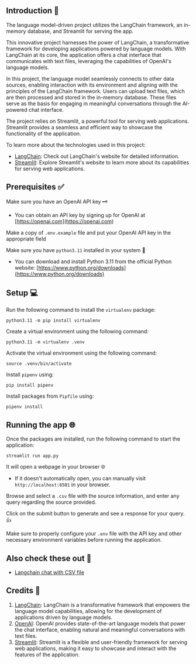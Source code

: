 ## Introduction 📖

The language model-driven project utilizes the LangChain framework, an in-memory database, and Streamlit for serving the app.

This innovative project harnesses the power of LangChain, a transformative framework for developing applications powered by language models. With LangChain at its core, the application offers a chat interface that communicates with text files, leveraging the capabilities of OpenAI's language models.

In this project, the language model seamlessly connects to other data sources, enabling interaction with its environment and aligning with the principles of the LangChain framework. Users can upload text files, which are then processed and stored in the in-memory database. These files serve as the basis for engaging in meaningful conversations through the AI-powered chat interface.

The project relies on Streamlit, a powerful tool for serving web applications. Streamlit provides a seamless and efficient way to showcase the functionality of the application.

To learn more about the technologies used in this project:

- [LangChain](https://langchain.org): Check out LangChain's website for detailed information.
- [Streamlit](https://streamlit.io): Explore Streamlit's website to learn more about its capabilities for serving web applications.


## Prerequisites ✅

Make sure you have an OpenAI API key 🗝️
- You can obtain an API key by signing up for OpenAI at [https://openai.com](https://openai.com)

Make a copy of `.env.example` file and put your OpenAI API key in the appropriate field

Make sure you have `python3.11` installed in your system 🐍
- You can download and install Python 3.11 from the official Python website: [https://www.python.org/downloads](https://www.python.org/downloads)

## Setup 💻
Run the following command to install the `virtualenv` package:
```
python3.11 -m pip install virtualenv
```

Create a virtual environment using the following command:
```
python3.11 -m virtualenv .venv
```

Activate the virtual environment using the following command:
```
source .venv/bin/activate
```

Install `pipenv` using:
```
pip install pipenv
```

Install packages from `Pipfile` using:
```
pipenv install
```

## Running the app 🌐

Once the packages are installed, run the following command to start the application:
```
streamlit run app.py
```

It will open a webpage in your browser 🌐
- If it doesn't automatically open, you can manually visit `http://localhost:8501` in your browser.

Browse and select a `.csv` file with the source information, and enter any query regarding the source provided.

Click on the submit button to generate and see a response for your query. 👍

Make sure to properly configure your `.env` file with the API key and other necessary environment variables before running the application.

## Also check these out 👀
- [Langchain chat with CSV file](https://github.com/mohsinmunir1/chatCSV)

## Credits 🙌

1. [LangChain](https://langchain.org): LangChain is a transformative framework that empowers the language model capabilities, allowing for the development of applications driven by language models.
2. [OpenAI](https://openai.com): OpenAI provides state-of-the-art language models that power the chat interface, enabling natural and meaningful conversations with text files.
3. [Streamlit](https://streamlit.io): Streamlit is a flexible and user-friendly framework for serving web applications, making it easy to showcase and interact with the features of the application.